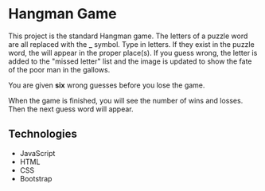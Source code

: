 # Hangman Game

This project is the standard Hangman game.  The letters of a puzzle word are all replaced with the **_** symbol. Type in letters. If they exist in the puzzle word, the will appear in the proper place(s). If you guess wrong, the letter is added to the "missed letter" list and the image is updated to show the fate of the poor man in the gallows.

You are given **six** wrong guesses before you lose the game.

When the game is finished, you will see the number of wins and losses. Then the next guess word will appear.

## Technologies
* JavaScript
* HTML
* CSS
* Bootstrap
